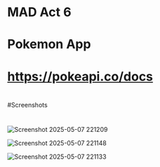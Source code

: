 # MAD Act 6
# Pokemon App
# https://pokeapi.co/docs
#
#Screenshots
#
![Screenshot 2025-05-07 221209](https://github.com/user-attachments/assets/7001f544-e730-47d8-802c-14e9db18ec69)

![Screenshot 2025-05-07 221148](https://github.com/user-attachments/assets/87b2a283-5f0d-4cdb-8dbd-4ff0d963b6e0)

![Screenshot 2025-05-07 221133](https://github.com/user-attachments/assets/3e9eb52f-63f9-47bd-ad82-a5eb93c0fe70)
